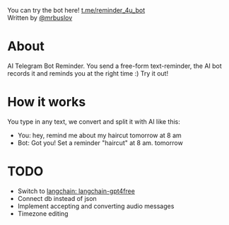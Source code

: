 You can try the bot here! [t.me/reminder_4u_bot](https://t.me/reminder_4u_bot)  
Written by [@mrbuslov](https://github.com/mrbuslov)

# About
AI Telegram Bot Reminder. You send a free-form text-reminder, the AI bot records it and reminds you at the right time :) Try it out!

# How it works
You type in any text, we convert and split it with AI like this:
- You: hey, remind me about my haircut tomorrow at 8 am
- Bot: Got you! Set a reminder "haircut" at 8 am. tomorrow

# TODO
- Switch to [langchain: langchain-gpt4free](https://github.com/MIDORIBIN/langchain-gpt4free)
- Connect db instead of json
- Implement accepting and converting audio messages
- Timezone editing
